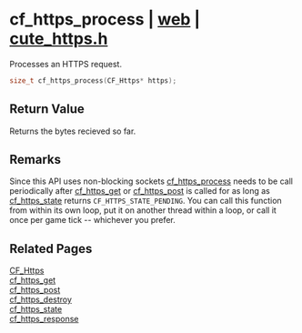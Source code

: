 # cf_https_process | [web](https://github.com/RandyGaul/cute_framework/blob/master/docs/web_readme.md) | [cute_https.h](https://github.com/RandyGaul/cute_framework/blob/master/include/cute_https.h)

Processes an HTTPS request.

```cpp
size_t cf_https_process(CF_Https* https);
```

## Return Value

Returns the bytes recieved so far.

## Remarks

Since this API uses non-blocking sockets [cf_https_process](https://github.com/RandyGaul/cute_framework/blob/master/docs/web/cf_https_process.md) needs to be call periodically after [cf_https_get](https://github.com/RandyGaul/cute_framework/blob/master/docs/web/cf_https_get.md)
or [cf_https_post](https://github.com/RandyGaul/cute_framework/blob/master/docs/web/cf_https_post.md) is called for as long as [cf_https_state](https://github.com/RandyGaul/cute_framework/blob/master/docs/web/cf_https_state.md) returns `CF_HTTPS_STATE_PENDING`. You can call
this function from within its own loop, put it on another thread within a loop, or call it once per
game tick -- whichever you prefer.

## Related Pages

[CF_Https](https://github.com/RandyGaul/cute_framework/blob/master/docs/web/cf_https.md)  
[cf_https_get](https://github.com/RandyGaul/cute_framework/blob/master/docs/web/cf_https_get.md)  
[cf_https_post](https://github.com/RandyGaul/cute_framework/blob/master/docs/web/cf_https_post.md)  
[cf_https_destroy](https://github.com/RandyGaul/cute_framework/blob/master/docs/web/cf_https_destroy.md)  
[cf_https_state](https://github.com/RandyGaul/cute_framework/blob/master/docs/web/cf_https_state.md)  
[cf_https_response](https://github.com/RandyGaul/cute_framework/blob/master/docs/web/cf_https_response.md)  

